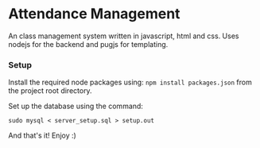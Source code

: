 # Attendance Management
An class management system written in javascript, html and css. Uses nodejs for the backend and
pugjs for templating.

### Setup
Install the required node packages using:
`npm install packages.json`
from the project root directory.

Set up the database using the command:

`sudo mysql < server_setup.sql > setup.out`

And that's it! Enjoy :)
